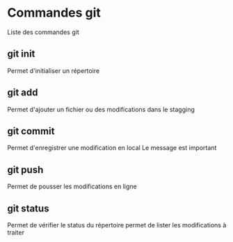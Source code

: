 # Commandes git
Liste des commandes git

## git init
Permet d'initialiser un répertoire

## git add
Permet d'ajouter un fichier ou des modifications dans le stagging

## git commit
Permet  d'enregistrer une modification en local
Le message est important

## git push
Permet de pousser les modifications en ligne

## git status
Permet de vérifier le status du répertoire
permet de lister les modifications à traiter
